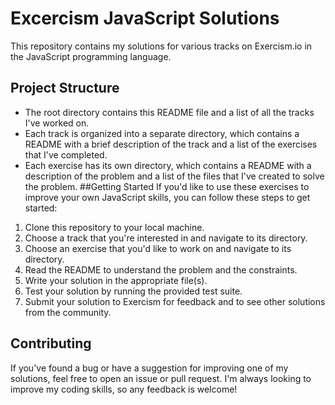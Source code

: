 # Excercism JavaScript Solutions
This repository contains my solutions for various tracks on Exercism.io in the JavaScript programming language.

## Project Structure
* The root directory contains this README file and a list of all the tracks I've worked on.
* Each track is organized into a separate directory, which contains a README with a brief description of the track and a list of the exercises that I've completed.
* Each exercise has its own directory, which contains a README with a description of the problem and a list of the files that I've created to solve the problem.
##Getting Started
If you'd like to use these exercises to improve your own JavaScript skills, you can follow these steps to get started:

1. Clone this repository to your local machine.
2. Choose a track that you're interested in and navigate to its directory.
3. Choose an exercise that you'd like to work on and navigate to its directory.
4. Read the README to understand the problem and the constraints.
5. Write your solution in the appropriate file(s).
6. Test your solution by running the provided test suite.
7. Submit your solution to Exercism for feedback and to see other solutions from the community.
## Contributing
If you've found a bug or have a suggestion for improving one of my solutions, feel free to open an issue or pull request. I'm always looking to improve my coding skills, so any feedback is welcome!

